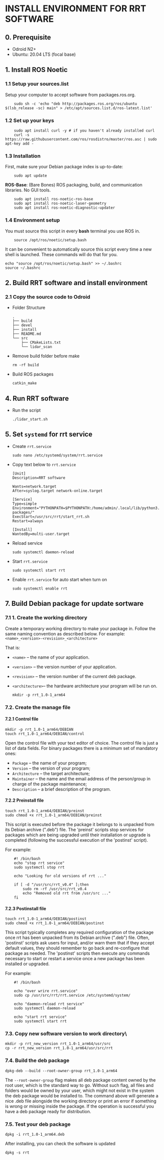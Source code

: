 # INSTALL ENVIRONMENT FOR RRT SOFTWARE

## 0. Prerequisite
- Odroid N2+
- Ubuntu: 20.04 LTS (focal base)

## 1. Install ROS Noetic
### 1.1 Setup your sources.list

Setup your computer to accept software from packages.ros.org.

```
    sudo sh -c 'echo "deb http://packages.ros.org/ros/ubuntu $(lsb_release -sc) main" > /etc/apt/sources.list.d/ros-latest.list'
```

### 1.2 Set up your keys
```
    sudo apt install curl -y # if you haven't already installed curl
    curl -s https://raw.githubusercontent.com/ros/rosdistro/master/ros.asc | sudo apt-key add -
```
### 1.3 Installation

First, make sure your Debian package index is up-to-date:

```
    sudo apt update
```
**ROS-Base**: (Bare Bones) ROS packaging, build, and communication libraries. No GUI tools.

```
    sudo apt install ros-noetic-ros-base
    sudo apt install ros-noetic-laser-geometry
    sudo apt install ros-noetic-diagnostic-updater
```
### 1.4 Environment setup

You must source this script in every **bash** terminal you use ROS in.
```
    source /opt/ros/noetic/setup.bash
```
It can be convenient to automatically source this script every time a new shell is launched. These commands will do that for you.

```
echo "source /opt/ros/noetic/setup.bash" >> ~/.bashrc
source ~/.bashrc
```

## 2. Build RRT software and install environment
### 2.1 Copy the source code to Odroid
- Folder Structure
    ```
	.
	├── build
	├── devel
	├── install
	├── README.md
	└── src
	    ├── CMakeLists.txt
	    └── lidar_scan
    ```
- Remove build folder before make
    ```
    rm -rf build
    ```
- Build ROS packages
    ```
    catkin_make
    ```
## 4. Run RRT software
- Run the script
    ```
    ./lidar_start.sh
    ```

## 5. Set `systemd` for rrt service
- Create `rrt.service`
    ```
    sudo nano /etc/systemd/system/rrt.service
    ```
- Copy text below to `rrt.service`
    ```
    [Unit]
    Description=RRT software

    Wants=network.target
    After=syslog.target network-online.target

    [Service]
    Type=simple
    Environment="PYTHONPATH=$PYTHONPATH:/home/admin/.local/lib/python3.8/site-packages/"
    ExecStart=/usr/src/rrt/start_rrt.sh
    Restart=always

    [Install]
    WantedBy=multi-user.target
    ```

- Reload service
    ```
    sudo systemctl daemon-reload
    ```
- Start `rrt.service`
    ```
    sudo systemctl start rrt
    ```
- Enable `rrt.service` for auto start when turn on
    ```
    sudo systemctl enable rrt
    ```

## 7. Build Debian package for update sortware
### 7.1 1. Create the working directory
Create a temporary working directory to make your package in. Follow the same naming convention as described below. For example:
	```
    <name>_<version>-<revision>_<architecture>
    ```

That is:
- `<name>` – the name of your application.
- `<version>` – the version number of your application.
- `<revision>` – the version number of the current deb package.
- `<architecture>`– the hardware architecture your program will be run on.

    ```
    mkdir -p rrt_1.0-1_arm64
    ```
### 7.2. Create the manage file
#### 7.2.1 Control file
```
mkdir -p rrt_1.0-1_arm64/DEBIAN
touch rrt_1.0-1_arm64/DEBIAN/control
```
Open the control file with your text editor of choice. The control file is just a list of data fields. For binary packages there is a minimum set of mandatory ones:

- `Package` – the name of your program; 
- `Version` – the version of your program; 
- `Architecture` – the target architecture; 
- `Maintainer` – the name and the email address of the person/group in charge of the package maintenance; 
- `Description` – a brief description of the program.

#### 7.2.2 Preinstall file
```
touch rrt_1.0-1_arm64/DEBIAN/preinst
sudo chmod +x rrt_1.0-1_arm64/DEBIAN/preinst
```
This script is executed before the package it belongs to is unpacked from its Debian archive (".deb") file. The 'preinst' scripts stop services for packages which are being upgraded until their installation or upgrade is completed (following the successful execution of the 'postinst' script).

For example:
```
	#! /bin/bash
	echo "stop rrt service"
	sudo systemctl stop rrt

	echo "Looking for old versions of rrt ..."

	if [ -d "/usr/src/rrt_v0.4" ];then
	    sudo rm -rf /usr/src/rrt_v0.4
	    echo "Removed old rrt from /usr/src ..."
	fi
```
#### 7.2.3 Postinstall file
```
touch rrt_1.0-1_arm64/DEBIAN/postinst
sudo chmod +x rrt_1.0-1_arm64/DEBIAN/postinst
```
This script typically completes any required configuration of the package once rrt has been unpacked from its Debian archive (".deb") file. Often, 'postinst' scripts ask users for input, and/or warn them that if they accept default values, they should remember to go back and re-configure that package as needed. The 'postinst' scripts then execute any commands necessary to start or restart a service once a new package has been installed or upgraded.

For example:
```
	#! /bin/bash

	echo "over wrire rrt.service"
	sudo cp /usr/src/rrt/rrt.service /etc/systemd/system/

	echo "daemon-reload rrt service"
	sudo systemctl daemon-reload

	echo "start rrt service"
	sudo systemctl start rrt
```

### 7.3. Copy new software version to work directory\
```
mkdir -p rrt_new_version rrt_1.0-1_arm64/usr/src
cp -r rrt_new_version rrt_1.0-1_arm64/usr/src/rrt
```

### 7.4. Build the deb package
```
dpkg-deb --build --root-owner-group rrt_1.0-1_arm64
```
The `--root-owner-group` flag makes all deb package content owned by the root user, which is the standard way to go. Without such flag, all files and folders would be owned by your user, which might not exist in the system the deb package would be installed to.
The command above will generate a nice .deb file alongside the working directory or print an error if something is wrong or missing inside the package. If the operation is successful you have a deb package ready for distribution.

### 7.5. Test your deb package
```
dpkg -i rrt_1.0-1_arm64.deb
```
After installing, you can check the software is updated
```
dpkg -s rrt
```
